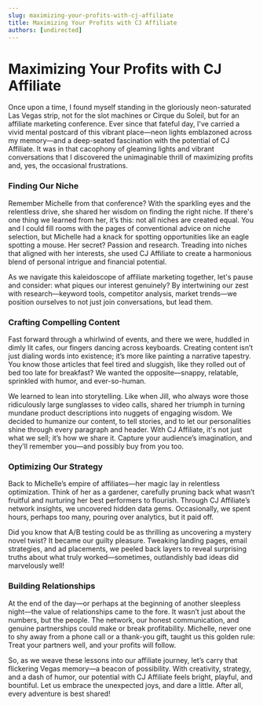 ```yaml
---
slug: maximizing-your-profits-with-cj-affiliate
title: Maximizing Your Profits with CJ Affiliate
authors: [undirected]
---
```


# Maximizing Your Profits with CJ Affiliate

Once upon a time, I found myself standing in the gloriously neon-saturated Las Vegas strip, not for the slot machines or Cirque du Soleil, but for an affiliate marketing conference. Ever since that fateful day, I've carried a vivid mental postcard of this vibrant place—neon lights emblazoned across my memory—and a deep-seated fascination with the potential of CJ Affiliate. It was in that cacophony of gleaming lights and vibrant conversations that I discovered the unimaginable thrill of maximizing profits and, yes, the occasional frustrations.

### Finding Our Niche

Remember Michelle from that conference? With the sparkling eyes and the relentless drive, she shared her wisdom on finding the right niche. If there's one thing we learned from her, it’s this: not all niches are created equal. You and I could fill rooms with the pages of conventional advice on niche selection, but Michelle had a knack for spotting opportunities like an eagle spotting a mouse. Her secret? Passion and research. Treading into niches that aligned with her interests, she used CJ Affiliate to create a harmonious blend of personal intrigue and financial potential.

As we navigate this kaleidoscope of affiliate marketing together, let's pause and consider: what piques our interest genuinely? By intertwining our zest with research—keyword tools, competitor analysis, market trends—we position ourselves to not just join conversations, but lead them. 

### Crafting Compelling Content

Fast forward through a whirlwind of events, and there we were, huddled in dimly lit cafes, our fingers dancing across keyboards. Creating content isn’t just dialing words into existence; it’s more like painting a narrative tapestry. You know those articles that feel tired and sluggish, like they rolled out of bed too late for breakfast? We wanted the opposite—snappy, relatable, sprinkled with humor, and ever-so-human. 

We learned to lean into storytelling. Like when Jill, who always wore those ridiculously large sunglasses to video calls, shared her triumph in turning mundane product descriptions into nuggets of engaging wisdom. We decided to humanize our content, to tell stories, and to let our personalities shine through every paragraph and header. With CJ Affiliate, it's not just what we sell; it’s how we share it. Capture your audience’s imagination, and they’ll remember you—and possibly buy from you too.

### Optimizing Our Strategy

Back to Michelle’s empire of affiliates—her magic lay in relentless optimization. Think of her as a gardener, carefully pruning back what wasn’t fruitful and nurturing her best performers to flourish. Through CJ Affiliate’s network insights, we uncovered hidden data gems. Occasionally, we spent hours, perhaps too many, pouring over analytics, but it paid off. 

Did you know that A/B testing could be as thrilling as uncovering a mystery novel twist? It became our guilty pleasure. Tweaking landing pages, email strategies, and ad placements, we peeled back layers to reveal surprising truths about what truly worked—sometimes, outlandishly bad ideas did marvelously well!

### Building Relationships

At the end of the day—or perhaps at the beginning of another sleepless night—the value of relationships came to the fore. It wasn’t just about the numbers, but the people. The network, our honest communication, and genuine partnerships could make or break profitability. Michelle, never one to shy away from a phone call or a thank-you gift, taught us this golden rule: Treat your partners well, and your profits will follow.

So, as we weave these lessons into our affiliate journey, let’s carry that flickering Vegas memory—a beacon of possibility. With creativity, strategy, and a dash of humor, our potential with CJ Affiliate feels bright, playful, and bountiful. Let us embrace the unexpected joys, and dare a little. After all, every adventure is best shared!